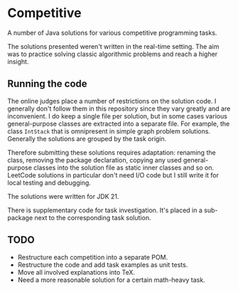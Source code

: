 # Competitive

A number of Java solutions for various competitive programming tasks.

The solutions presented weren't written in the real-time setting. The aim was to practice
solving classic algorithmic problems and reach a higher insight.

## Running the code

The online judges place a number of restrictions on the solution code. I generally don't follow them
in this repository since they vary greatly and are inconvenient. I do keep a single file per
solution, but in some cases various general-purpose classes are extracted into a separate file.
For example, the class `IntStack` that is omnipresent in simple graph problem solutions. Generally
the solutions are grouped by the task origin.

Therefore submitting these solutions requires adaptation: renaming the class, removing the package
declaration, copying any used general-purpose classes into the solution file as static inner classes
and so on. LeetCode solutions in particular don't need I/O code but I still write it for local
testing and debugging.

The solutions were written for JDK 21.

There is supplementary code for task investigation. It's placed in a sub-package next to the
corresponding task solution.

## TODO

- Restructure each competition into a separate POM.
- Restructure the code and add task examples as unit tests.
- Move all involved explanations into TeX.
- Need a more reasonable solution for a certain math-heavy task.